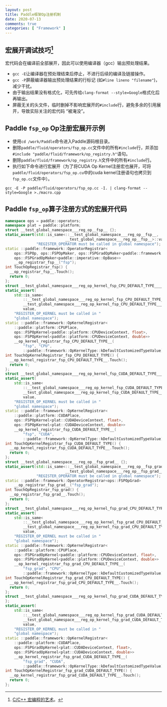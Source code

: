 ```yaml
---
layout: post
title: Paddle框架Op注册机制
date: 2020-07-13
comments: true
categories: [ "Framework" ]
---
```


## 宏展开调试技巧[^1]

宏代码会在编译前全部展开，因此可以使用编译器（gcc）输出预处理结果。

* `gcc -E`让编译器在预处理结束后停止，不进行后续的编译及链接操作。
* `gcc -P`屏蔽编译器输出预处理结果的行标记 (如`#line lineno "filename"`)，减少干扰。
* 由于输出结果没有格式化，可先传给`clang-format --style=Google`格式化后再输出。
* 屏蔽无关的头文件，临时删掉不影响宏展开的`#include`行，避免多余的引用展开，导致实际关注的宏代码 “被淹没”。

## Paddle `fsp_op` Op注册宏展开示例

* 使用`cd /work/Paddle`命令进入Paddle源码根目录。
* 删除`paddle/fluid/operators/fsp_op.cc`文件中的所有`#include`行，并添加`#include "paddle/fluid/framework/op_registry.h"`语句。
* 删除`paddle/fluid/framework/op_registry.h`文件中的所有`#include`行。
* 执行如下命令进行宏展开（为了将CUDA Op Kernel注册宏也展开，可将`paddle/fluid/operators/fsp_op.cu`中的cuda kernel注册语句也拷贝到`fsp_op.cc`文件中）。

```shell
gcc -E -P paddle/fluid/operators/fsp_op.cc -I. | clang-format --style=Google >./macro.cpp

```

## Paddle `fsp_op`算子注册方式的宏展开代码

```cpp
namespace ops = paddle::operators;
namespace plat = paddle::platform;
struct __test_global_namespace___reg_op__fsp__ {};
static_assert(std::is_same<::__test_global_namespace___reg_op__fsp__,
                           __test_global_namespace___reg_op__fsp__>::value,
              "REGISTER_OPERATOR must be called in global namespace");
static ::paddle::framework::OperatorRegistrar<
    ops::FSPOp, ops::FSPOpMaker, ops::FSPGradOpMaker<paddle::framework::OpDesc>,
    ops::FSPGradOpMaker<paddle::imperative::OpBase>>
    __op_registrar_fsp__("fsp");
int TouchOpRegistrar_fsp() {
  __op_registrar_fsp__.Touch();
  return 0;
};
struct __test_global_namespace___reg_op_kernel_fsp_CPU_DEFAULT_TYPE____ {};
static_assert(
    std::is_same<
        ::__test_global_namespace___reg_op_kernel_fsp_CPU_DEFAULT_TYPE____,
        __test_global_namespace___reg_op_kernel_fsp_CPU_DEFAULT_TYPE____>::
        value,
    "REGISTER_OP_KERNEL must be called in "
    "global namespace");
static ::paddle::framework::OpKernelRegistrar<
    ::paddle::platform::CPUPlace,
    ops::FSPOpKernel<paddle::platform::CPUDeviceContext, float>,
    ops::FSPOpKernel<paddle::platform::CPUDeviceContext, double>>
    __op_kernel_registrar_fsp_CPU_DEFAULT_TYPE__(
        "fsp", "CPU",
        ::paddle::framework::OpKernelType::kDefaultCustomizedTypeValue);
int TouchOpKernelRegistrar_fsp_CPU_DEFAULT_TYPE() {
  __op_kernel_registrar_fsp_CPU_DEFAULT_TYPE__.Touch();
  return 0;
};
struct __test_global_namespace___reg_op_kernel_fsp_CUDA_DEFAULT_TYPE____ {};
static_assert(
    std::is_same<
        ::__test_global_namespace___reg_op_kernel_fsp_CUDA_DEFAULT_TYPE____,
        __test_global_namespace___reg_op_kernel_fsp_CUDA_DEFAULT_TYPE____>::
        value,
    "REGISTER_OP_KERNEL must be called in "
    "global namespace");
static ::paddle::framework::OpKernelRegistrar<
    ::paddle::platform::CUDAPlace,
    ops::FSPOpKernel<plat::CUDADeviceContext, float>,
    ops::FSPOpKernel<plat::CUDADeviceContext, double>>
    __op_kernel_registrar_fsp_CUDA_DEFAULT_TYPE__(
        "fsp", "CUDA",
        ::paddle::framework::OpKernelType::kDefaultCustomizedTypeValue);
int TouchOpKernelRegistrar_fsp_CUDA_DEFAULT_TYPE() {
  __op_kernel_registrar_fsp_CUDA_DEFAULT_TYPE__.Touch();
  return 0;
};
struct __test_global_namespace___reg_op__fsp_grad__ {};
static_assert(std::is_same<::__test_global_namespace___reg_op__fsp_grad__,
                           __test_global_namespace___reg_op__fsp_grad__>::value,
              "REGISTER_OPERATOR must be called in global namespace");
static ::paddle::framework::OperatorRegistrar<ops::FSPOpGrad>
    __op_registrar_fsp_grad__("fsp_grad");
int TouchOpRegistrar_fsp_grad() {
  __op_registrar_fsp_grad__.Touch();
  return 0;
};
struct __test_global_namespace___reg_op_kernel_fsp_grad_CPU_DEFAULT_TYPE____ {};
static_assert(
    std::is_same<
        ::__test_global_namespace___reg_op_kernel_fsp_grad_CPU_DEFAULT_TYPE____,
        __test_global_namespace___reg_op_kernel_fsp_grad_CPU_DEFAULT_TYPE____>::
        value,
    "REGISTER_OP_KERNEL must be called in "
    "global namespace");
static ::paddle::framework::OpKernelRegistrar<
    ::paddle::platform::CPUPlace,
    ops::FSPGradOpKernel<paddle::platform::CPUDeviceContext, float>,
    ops::FSPGradOpKernel<paddle::platform::CPUDeviceContext, double>>
    __op_kernel_registrar_fsp_grad_CPU_DEFAULT_TYPE__(
        "fsp_grad", "CPU",
        ::paddle::framework::OpKernelType::kDefaultCustomizedTypeValue);
int TouchOpKernelRegistrar_fsp_grad_CPU_DEFAULT_TYPE() {
  __op_kernel_registrar_fsp_grad_CPU_DEFAULT_TYPE__.Touch();
  return 0;
};
struct __test_global_namespace___reg_op_kernel_fsp_grad_CUDA_DEFAULT_TYPE____ {
};
static_assert(
    std::is_same<
        ::__test_global_namespace___reg_op_kernel_fsp_grad_CUDA_DEFAULT_TYPE____,
        __test_global_namespace___reg_op_kernel_fsp_grad_CUDA_DEFAULT_TYPE____>::
        value,
    "REGISTER_OP_KERNEL must be called in "
    "global namespace");
static ::paddle::framework::OpKernelRegistrar<
    ::paddle::platform::CUDAPlace,
    ops::FSPGradOpKernel<plat::CUDADeviceContext, float>,
    ops::FSPGradOpKernel<plat::CUDADeviceContext, double>>
    __op_kernel_registrar_fsp_grad_CUDA_DEFAULT_TYPE__(
        "fsp_grad", "CUDA",
        ::paddle::framework::OpKernelType::kDefaultCustomizedTypeValue);
int TouchOpKernelRegistrar_fsp_grad_CUDA_DEFAULT_TYPE() {
  __op_kernel_registrar_fsp_grad_CUDA_DEFAULT_TYPE__.Touch();
  return 0;
};
```



[^1]: [C/C++ 宏编程的艺术](https://bot-man-jl.github.io/articles/?post=2020/Macro-Programming-Art#%E5%A6%82%E4%BD%95%E8%B0%83%E8%AF%95)。